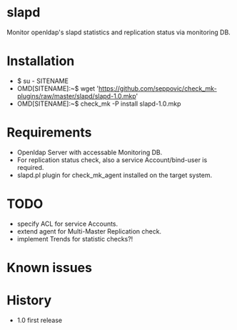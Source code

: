 # slapd
Monitor openldap's slapd statistics and replication status via monitoring DB.

# Installation
* $ su - SITENAME
* OMD[SITENAME]:~$ wget 'https://github.com/seppovic/check_mk-plugins/raw/master/slapd/slapd-1.0.mkp'
* OMD[SITENAME]:~$ check_mk -P install slapd-1.0.mkp

# Requirements
* Openldap Server with accessable Monitoring DB.
* For replication status check, also a service Account/bind-user is required.
* slapd.pl plugin for check_mk_agent installed on the target system.

# TODO
* specify ACL for service Accounts.
* extend agent for Multi-Master Replication check.
* implement Trends for statistic checks?!

# Known issues

# History
* 1.0   first release
